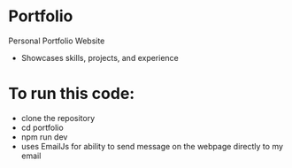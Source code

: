 # Portfolio
Personal Portfolio Website
- Showcases skills, projects, and experience
# To run this code:
- clone the repository
- cd portfolio
- npm run dev
- uses EmailJs for ability to send message on the webpage directly to my email
